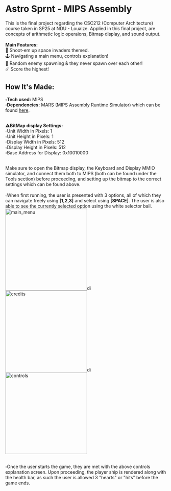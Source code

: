 # Astro Sprnt - MIPS Assembly

This is the final project regarding the CSC212 (Computer Architecture) course taken in SP25 at NDU - Louaize.
Applied in this final project, are concepts of arithmetic logic operaions, Bitmap display, and sound output.<br/><br/>
**Main Features:**<br/>
🚀 Shoot-em up space invaders themed.<br/>
🕹️ Navigating a main menu, controls explanation!<br/>
👾 Random enemy spawning & they never spawn over each other!<br/>
☄️ Score the highest!

##  How It's Made: 

▫️**Tech used:** MIPS<br/>
▫️**Dependencies:** MARS (MIPS Assembly Runtime Simulator) which can be found [here](https://dpetersanderson.github.io/).<br/><br/>

⚠️**BitMap display Settings:**<br/>
▫️Unit Width in Pixels: 1<br/>
▫️Unit Height in Pixels: 1<br/>
▫️Display Width in Pixels: 512<br/>
▫️Display Height in Pixels: 512<br/>
▫️Base Address for Display: 0x10010000<br/><br/>

Make sure to open the Bitmap display, the Keyboard and Display MMIO simulator, and connect them both to MIPS (both can be found under the Tools section) before proceeding, and setting up the bitmap to the correct settings which can be found above.<br/><br/>
▫️When first running, the user is presented with 3 options, all of which they can navigate freely using **[1,2,3]** and select using **[SPACE]**. The user is also able to see the currently selected option using the white selector ball.<br/>
<img width="256" alt="main_menu" src="https://github.com/user-attachments/assets/83af9de1-699b-4bf5-8c03-df3c51910656" /><img width="16" alt="dividor" src="https://github.com/user-attachments/assets/9349b32a-9ff9-459b-b4ef-9a15d2bcd1cc" />
<img width="256" alt="credits" src="https://github.com/user-attachments/assets/1837675b-4889-49fb-87dd-f2c350510c47" /><img width="16" alt="dividor" src="https://github.com/user-attachments/assets/46fcf58d-ccf4-4194-b043-9fb7b7e584bd" />
<img width="256" alt="controls" src="https://github.com/user-attachments/assets/a015ecbd-3209-4bc4-a327-3ec27a2b952b" /><br/><br/>
 
▫️Once the user starts the game, they are met with the above controls explanation screen. Upon proceeding, the player ship is rendered along with the health bar, as such the user is allowed 3 "hearts" or "hits" before the game ends.<br/>

